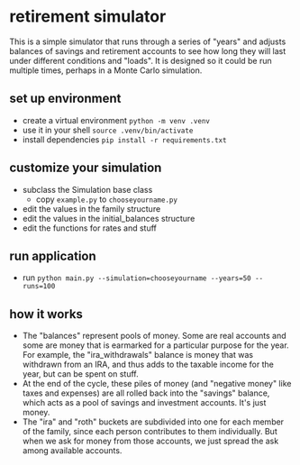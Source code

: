 
# retirement simulator

This is a simple simulator that runs through a series of "years" and adjusts balances of
savings and retirement accounts to see how long they will last under different conditions
and "loads".  It is designed so it could be run multiple times, perhaps in a Monte Carlo
simulation.

## set up environment
* create a virtual environment `python -m venv .venv`
* use it in your shell `source .venv/bin/activate`
* install dependencies `pip install -r requirements.txt`

## customize your simulation
* subclass the Simulation base class
    + copy `example.py` to `chooseyourname.py`
* edit the values in the family structure
* edit the values in the initial_balances structure
* edit the functions for rates and stuff

## run application
* run `python main.py --simulation=chooseyourname --years=50 --runs=100`

## how it works
* The "balances" represent pools of money.  Some are real accounts and some are
  money that is earmarked for a particular purpose for the year.  For example, the
  "ira_withdrawals" balance is money that was withdrawn from an IRA, and thus adds
  to the taxable income for the year, but can be spent on stuff.
* At the end of the cycle, these piles of money (and "negative money" like taxes
  and expenses) are all rolled back into the "savings" balance, which acts as a
  pool of savings and investment accounts.  It's just money.
* The "ira" and "roth" buckets are subdivided into one for each member of the
  family, since each person contributes to them individually.  But when we ask for
  money from those accounts, we just spread the ask among available accounts.


